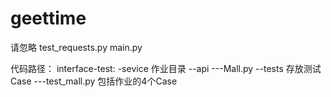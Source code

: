 # geettime

请忽略 test_requests.py main.py

代码路径：
interface-test:
-sevice 作业目录
--api
---Mall.py
--tests 存放测试Case
---test_mall.py 包括作业的4个Case
